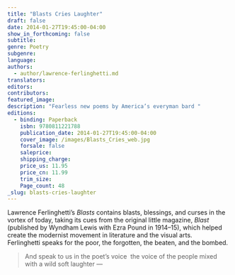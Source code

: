 ```yaml
---
title: "Blasts Cries Laughter"
draft: false
date: 2014-01-27T19:45:00-04:00
show_in_forthcoming: false
subtitle:
genre: Poetry
subgenre:
language:
authors:
  - author/lawrence-ferlinghetti.md
translators:
editors:
contributors:
featured_image:
description: "Fearless new poems by America’s everyman bard "
editions:
  - binding: Paperback
    isbn: 9780811221788
    publication_date: 2014-01-27T19:45:00-04:00
    cover_image: /images/Blasts_Cries_web.jpg
    forsale: false
    saleprice:
    shipping_charge:
    price_us: 11.95
    price_cn: 11.99
    trim_size:
    Page_count: 48
_slug: blasts-cries-laughter
---
```


Lawrence Ferlinghetti’s _Blasts_ contains blasts, blessings, and curses in the vortex of today, taking its cues from the original little magazine, _Blast_ (published by Wyndham Lewis with Ezra Pound in 1914–15), which helped create the modernist movement in literature and the visual arts. Ferlinghetti speaks for the poor, the forgotten, the beaten, and the bombed.

> And speak to us in the poet’s voice 
> the voice of the people mixed
> with a wild soft laughter —

